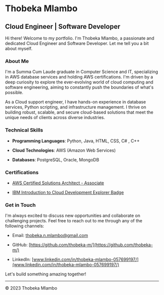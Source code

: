 # Thobeka Mlambo


## Cloud Engineer | Software Developer


Hi there! Welcome to my portfolio. I'm Thobeka Mlambo, a passionate and dedicated Cloud Engineer and Software Developer. Let me tell you a bit about myself.


### About Me


I'm a Summa Cum Laude graduate in Computer Science and IT, specializing in AWS database services and holding AWS certifications. I'm driven by a deep curiosity to explore the ever-evolving world of cloud computing and software engineering, aiming to  constantly push the boundaries of what's possible.


As a Cloud support engineer, I have hands-on experience in database services, Python scripting, and infrastructure management. I thrive on building robust, scalable, and secure cloud-based solutions that meet the unique needs of clients across diverse industries.


### Technical Skills


- **Programming Languages**: Python, Java, HTML, CSS, C# , C++

- **Cloud Technologies**: AWS (Amazon Web Services)

- **Databases**: PostgreSQL, Oracle, MongoDB



### Certifications


- [AWS Certified Solutions Architect - Associate](https://www.credly.com/badges/721c38e6-8aa1-491c-8df1-5324b36569c0/public_url)

- [IBM Introduction to Cloud Development Explorer Badge](https://www.credly.com/badges/def86d6a-bc87-4ce4-848e-1af5f412b1a2/public_url)



### Get in Touch


I'm always excited to discuss new opportunities and collaborate on challenging projects. Feel free to reach out to me through any of the following channels:


- Email: [thobeka.n.mlambo@gmail.com](mailto:thobeka.n.mlambo@gmail.com)

- GitHub: [https://github.com/thobeka-m/](https://github.com/thobeka-m/)

- LinkedIn: [www.linkedin.com/in/thobeka-mlambo-057699197/](www.linkedin.com/in/thobeka-mlambo-057699197/)


Let's build something amazing together!


---


© 2023 Thobeka Mlambo
